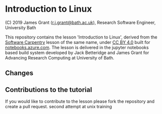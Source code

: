 # Introduction to Linux

(C) 2019 James Grant (r.j.grant@bath.ac.uk), Research Software Engineer, University Bath

This repository contains the lesson 'Introduction to Linux', derived from the [Software Carpentry](https://software-carpentry.org/) lesson of the same name, under [CC BY 4.0](https://creativecommons.org/licenses/by/4.0/) built for [notebooks.azure.com](https://notebooks.azure.com/).
The lesson is delivered in the jupyter notebooks based build system developed by Jack Betteridge and James Grant for Advancing Research Computing at University of Bath.

## Changes



## Contributions to the tutorial

If you would like to contribute to the lesson please fork the repository and create a pull request.
second attempt at unix training
